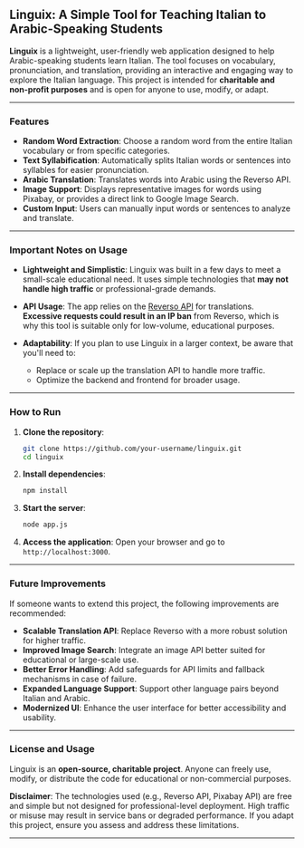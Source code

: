 ## Linguix: A Simple Tool for Teaching Italian to Arabic-Speaking Students

**Linguix** is a lightweight, user-friendly web application designed to help Arabic-speaking students learn Italian. The tool focuses on vocabulary, pronunciation, and translation, providing an interactive and engaging way to explore the Italian language. This project is intended for **charitable and non-profit purposes** and is open for anyone to use, modify, or adapt.

---

### Features

- **Random Word Extraction**: Choose a random word from the entire Italian vocabulary or from specific categories.
- **Text Syllabification**: Automatically splits Italian words or sentences into syllables for easier pronunciation.
- **Arabic Translation**: Translates words into Arabic using the Reverso API.
- **Image Support**: Displays representative images for words using Pixabay, or provides a direct link to Google Image Search.
- **Custom Input**: Users can manually input words or sentences to analyze and translate.

---

### Important Notes on Usage

- **Lightweight and Simplistic**: Linguix was built in a few days to meet a small-scale educational need. It uses simple technologies that **may not handle high traffic** or professional-grade demands.
  
- **API Usage**: The app relies on the [Reverso API](https://github.com/nire0510/reverso-api) for translations. **Excessive requests could result in an IP ban** from Reverso, which is why this tool is suitable only for low-volume, educational purposes.

- **Adaptability**: If you plan to use Linguix in a larger context, be aware that you'll need to:
  - Replace or scale up the translation API to handle more traffic.
  - Optimize the backend and frontend for broader usage.

---

### How to Run

1. **Clone the repository**:
   ```bash
   git clone https://github.com/your-username/linguix.git
   cd linguix
   ```

2. **Install dependencies**:
   ```bash
   npm install
   ```

3. **Start the server**:
   ```bash
   node app.js
   ```

4. **Access the application**:
   Open your browser and go to `http://localhost:3000`.

---

### Future Improvements

If someone wants to extend this project, the following improvements are recommended:

- **Scalable Translation API**: Replace Reverso with a more robust solution for higher traffic.
- **Improved Image Search**: Integrate an image API better suited for educational or large-scale use.
- **Better Error Handling**: Add safeguards for API limits and fallback mechanisms in case of failure.
- **Expanded Language Support**: Support other language pairs beyond Italian and Arabic.
- **Modernized UI**: Enhance the user interface for better accessibility and usability.

---

### License and Usage

Linguix is an **open-source, charitable project**. Anyone can freely use, modify, or distribute the code for educational or non-commercial purposes.  

**Disclaimer**: The technologies used (e.g., Reverso API, Pixabay API) are free and simple but not designed for professional-level deployment. High traffic or misuse may result in service bans or degraded performance. If you adapt this project, ensure you assess and address these limitations. 

---

